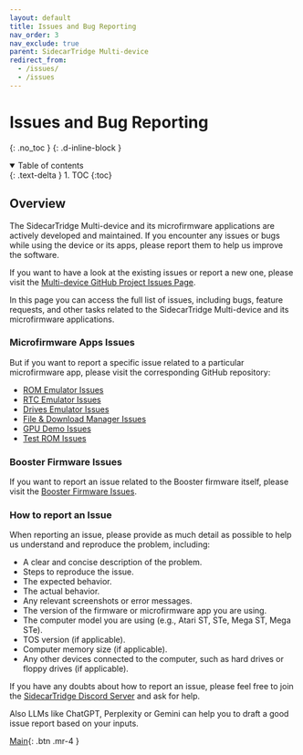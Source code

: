 ```yaml
---
layout: default
title: Issues and Bug Reporting
nav_order: 3
nav_exclude: true
parent: SidecarTridge Multi-device
redirect_from:
  - /issues/
  - /issues
---
```


# Issues and Bug Reporting
{: .no_toc }
{: .d-inline-block }

<details open markdown="block">
  <summary>
    Table of contents
  </summary>
  {: .text-delta }
1. TOC
{:toc}
</details>

## Overview

The SidecarTridge Multi-device and its microfirmware applications are actively developed and maintained. If you encounter any issues or bugs while using the device or its apps, please report them to help us improve the software.

If you want to have a look at the existing issues or report a new one, please visit the [Multi-device GitHub Project Issues Page](https://github.com/orgs/sidecartridge/projects/2).

In this page you can access the full list of issues, including bugs, feature requests, and other tasks related to the SidecarTridge Multi-device and its microfirmware applications.

### Microfirmware Apps Issues

But if you want to report a specific issue related to a particular microfirmware app, please visit the corresponding GitHub repository:

- [ROM Emulator Issues](https://github.com/sidecartridge/md-rom-emulator/issues)
- [RTC Emulator Issues](https://github.com/sidecartridge/md-rtc-emulator/issues)
- [Drives Emulator Issues](https://github.com/sidecartridge/md-drives-emulator/issues)
- [File & Download Manager Issues](https://github.com/sidecartridge/md-browser/issues)
- [GPU Demo Issues](https://github.com/sidecartridge/md-sprites-demo/issues)
- [Test ROM Issues](https://github.com/sidecartridge/md-test-rom/issues)

### Booster Firmware Issues

If you want to report an issue related to the Booster firmware itself, please visit the [Booster Firmware Issues](https://github.com/sidecartridge/rp2-booster-bootloader/issues).

### How to report an Issue

When reporting an issue, please provide as much detail as possible to help us understand and reproduce the problem, including:

- A clear and concise description of the problem.
- Steps to reproduce the issue.
- The expected behavior.
- The actual behavior.
- Any relevant screenshots or error messages.
- The version of the firmware or microfirmware app you are using.
- The computer model you are using (e.g., Atari ST, STe, Mega ST, Mega STe).
- TOS version (if applicable).
- Computer memory size (if applicable).
- Any other devices connected to the computer, such as hard drives or floppy drives (if applicable).

If you have any doubts about how to report an issue, please feel free to join the [SidecarTridge Discord Server](https://discord.com/invite/u73QP9MEYC) and ask for help. 

Also LLMs like ChatGPT, Perplexity or Gemini can help you to draft a good issue report based on your inputs.

[Main](/sidecartridge-multidevice/){: .btn .mr-4 }
